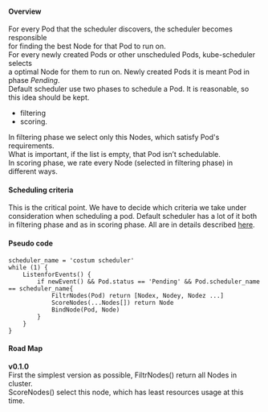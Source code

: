 #### Overview
For every Pod that the scheduler discovers, the scheduler becomes responsible <br>
for finding the best Node for that Pod to run on. <br>
For every newly created Pods or other unscheduled Pods, kube-scheduler selects <br>
a optimal Node for them to run on. Newly created Pods it is meant Pod in phase _Pending_. <br>
Default scheduler use two phases to schedule a Pod. It is reasonable, so this idea should be kept.
- filtering
- scoring.

In filtering phase we select only this Nodes, which satisfy Pod's requirements. <br>
What is important, if the list is empty, that Pod isn’t schedulable. <br>
In scoring phase, we rate every Node (selected in filtering phase) in different ways. <br>

#### Scheduling criteria
This is the critical point. We have to decide which criteria we take under <br>
consideration when scheduling a pod. Default scheduler has a lot of it both <br>
in filtering phase and as in scoring phase. All are in details described [here](https://kubernetes.io/docs/concepts/scheduling/kube-scheduler/#default-policies). <br>


#### Pseudo code

```
scheduler_name = 'costum scheduler'
while (1) {
	ListenforEvents() {
		if newEvent() && Pod.status == 'Pending' && Pod.scheduler_name == scheduler_name{
			FiltrNodes(Pod) return [Nodex, Nodey, Nodez ...]
			ScoreNodes(...Nodes[]) return Node
			BindNode(Pod, Node)
		}
	}
}

```

#### Road Map

__v0.1.0__ <br>
First the simplest version as possible, FiltrNodes() return all Nodes in cluster. <br>
ScoreNodes() select this node, which has least resources usage at this time. <br>
